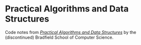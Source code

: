 # Practical Algorithms and Data Structures

Code notes from [_Practical Algorithms and Data Structures_](https://bradfieldcs.com/algos/) by the (discontinued)
Bradfield School of Computer Science.
